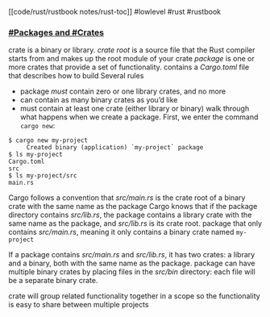 [[code/rust/rustbook notes/rust-toc]]
#lowlevel #rust #rustbook
### [#Packages and #Crates](https://doc.rust-lang.org/book/ch07-01-packages-and-crates.html#packages-and-crates)

crate is a binary or library.
_crate root_ is a source file that the Rust compiler starts from and makes up the root module of your crate 
_package_ is one or more crates that provide a set of functionality.
contains a _Cargo.toml_ file that describes how to build
Several rules
- package _must_ contain zero or one library crates, and no more
- can contain as many binary crates as you’d like
- must contain at least one crate (either library or binary)
walk through what happens when we create a package. First, we enter the command `cargo new`:

```console
$ cargo new my-project
     Created binary (application) `my-project` package
$ ls my-project
Cargo.toml
src
$ ls my-project/src
main.rs
```
Cargo follows a convention that _src/main.rs_ is the crate root of a binary crate with the same name as the package
Cargo knows that if the package directory contains _src/lib.rs_, the package contains a library crate with the same name as the package, and _src/lib.rs_ is its crate root.
package that only contains _src/main.rs_, meaning it only contains a binary crate named `my-project`

If a package contains _src/main.rs_ and _src/lib.rs_, it has two crates: a library and a binary, both with the same name as the package.
package can have multiple binary crates by placing files in the _src/bin_ directory: each file will be a separate binary crate.

crate will group related functionality together in a scope so the functionality is easy to share between multiple projects

